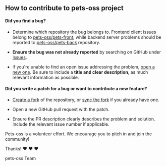 ## How to contribute to pets-oss project

#### **Did you find a bug?**

* Determine which repository the bug belongs to. Frontend client issues belong to [pets-oss/pets-front](https://github.com/pets-oss/pets-front), while backend server problems should be reported to [pets-oss/pets-back](https://github.com/pets-oss/pets-back) repository.

* **Ensure the bug was not already reported** by searching on GitHub under [Issues](https://github.com/pets-oss/pets-front/issues).

* If you're unable to find an open issue addressing the problem, [open a new one](https://github.com/pets-oss/pets-front/issues/new). Be sure to include a **title and clear description**, as much relevant information as possible.

#### **Did you write a patch for a bug or want to contribute a new feature?**

* [Create a fork](https://docs.github.com/en/github/getting-started-with-github/fork-a-repo) of the repository, or [sync the fork](https://stackoverflow.com/questions/20984802/how-can-i-keep-my-fork-in-sync-without-adding-a-separate-remote/21131381#21131381) if you already have one.

* Open a new GitHub pull request with the patch.

* Ensure the PR description clearly describes the problem and solution. Include the relevant issue number if applicable.

Pets-oss is a volunteer effort. We encourage you to pitch in and join the community!

Thanks! :heart: :heart: :heart:

pets-oss Team
